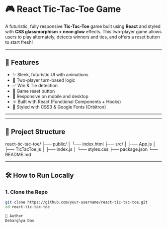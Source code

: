 # 🎮 React Tic-Tac-Toe Game

A futuristic, fully responsive **Tic-Tac-Toe** game built using **React** and styled with **CSS glassmorphism + neon glow** effects. This two-player game allows users to play alternately, detects winners and ties, and offers a reset button to start fresh!

---

## 🚀 Features

- ✨ Sleek, futuristic UI with animations
- 👥 Two-player turn-based logic
- ✅ Win & Tie detection
- 🔄 Game reset button
- 📱 Responsive on mobile and desktop
- ⚛️ Built with React (Functional Components + Hooks)
- 🎨 Styled with CSS3 & Google Fonts (Orbitron)

---

---

## 📁 Project Structure

react-tic-tac-toe/
├── public/
│ └── index.html
├── src/
│ ├── App.js
│ ├── TicTacToe.js
│ ├── index.js
│ └── styles.css
├── package.json
└── README.md


---

## 🛠️ How to Run Locally

### 1. Clone the Repo

```bash
git clone https://github.com/your-username/react-tic-tac-toe.git
cd react-tic-tac-toe

🙌 Author
Debarghya Das
